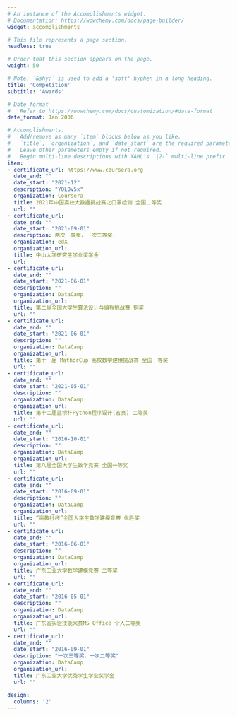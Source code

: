 ```yaml
---
# An instance of the Accomplishments widget.
# Documentation: https://wowchemy.com/docs/page-builder/
widget: accomplishments

# This file represents a page section.
headless: true

# Order that this section appears on the page.
weight: 50

# Note: `&shy;` is used to add a 'soft' hyphen in a long heading.
title: 'Competition'
subtitle: 'Awards'

# Date format
#   Refer to https://wowchemy.com/docs/customization/#date-format
date_format: Jan 2006

# Accomplishments.
#   Add/remove as many `item` blocks below as you like.
#   `title`, `organization`, and `date_start` are the required parameters.
#   Leave other parameters empty if not required.
#   Begin multi-line descriptions with YAML's `|2-` multi-line prefix.
item:
- certificate_url: https://www.coursera.org
  date_end: ""
  date_start: "2021-12"
  description: "YOLOv5x"
  organization: Coursera
  title: 2021年中国高校大数据挑战赛之口罩检测 全国二等奖
  url: ""
- certificate_url: 
  date_end: ""
  date_start: "2021-09-01"
  description: 两次一等奖，一次二等奖.
  organization: edX
  organization_url: 
  title: 中山大学研究生学业奖学金
  url: 
- certificate_url: 
  date_end: ""
  date_start: "2021-06-01"
  description: ""
  organization: DataCamp
  organization_url: 
  title: 第二届全国大学生算法设计与编程挑战赛 铜奖
  url: ""
- certificate_url: 
  date_end: ""
  date_start: "2021-06-01"
  description: ""
  organization: DataCamp
  organization_url: 
  title: 第十一届 MathorCup 高校数学建模挑战赛 全国一等奖
  url: ""
- certificate_url: 
  date_end: ""
  date_start: "2021-05-01"
  description: ""
  organization: DataCamp
  organization_url: 
  title: 第十二届蓝桥杯Python程序设计(省赛) 二等奖
  url: ""
- certificate_url: 
  date_end: ""
  date_start: "2016-10-01"
  description: ""
  organization: DataCamp
  organization_url: 
  title: 第八届全国大学生数学竞赛 全国一等奖
  url: ""
- certificate_url: 
  date_end: ""
  date_start: "2016-09-01"
  description: ""
  organization: DataCamp
  organization_url: 
  title: “高教社杯”全国大学生数学建模竞赛 优胜奖
  url: ""
- certificate_url: 
  date_end: ""
  date_start: "2016-06-01"
  description: ""
  organization: DataCamp
  organization_url: 
  title: 广东工业大学数学建模竞赛 二等奖
  url: ""
- certificate_url: 
  date_end: ""
  date_start: "2016-05-01"
  description: ""
  organization: DataCamp
  organization_url: 
  title: 广东省实验技能大赛MS Office 个人二等奖
  url: ""
- certificate_url: 
  date_end: ""
  date_start: "2016-09-01"
  description: "一次三等奖，一次二等奖"
  organization: DataCamp
  organization_url: 
  title: 广东工业大学优秀学生学业奖学金
  url: ""

design:
  columns: '2' 
---
```

